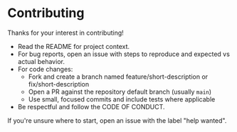 # Contributing

Thanks for your interest in contributing!

- Read the README for project context.
- For bug reports, open an issue with steps to reproduce and expected vs actual behavior.
- For code changes:
  - Fork and create a branch named feature/short-description or fix/short-description
  - Open a PR against the repository default branch (usually `main`)
  - Use small, focused commits and include tests where applicable
- Be respectful and follow the CODE OF CONDUCT.

If you're unsure where to start, open an issue with the label "help wanted".
